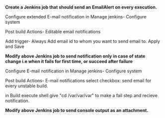 **Create a Jenkins job that should send an EmailAlert on every execution.**

Configure extended E-mail notification in Manage jenkins- Configure system



Post build Actions- Editable email notifications


Add trigger- Always 
Add email id to whom you want to send email to.
Apply and Save

**Modify above Jenkins job to send notification only in case of state change i.e when it fails for first time, or succeed after failure**

Configure E-mail notification in Manage jenkins- Configure system



Post build Actions- E-mail notifications
select checkbox: send email for every unstable build.


in Build execute shell give "cd /var/var/var" to make a fail step and recieve notification.

**Modify above Jenkins job to send console output as an attachment.**

